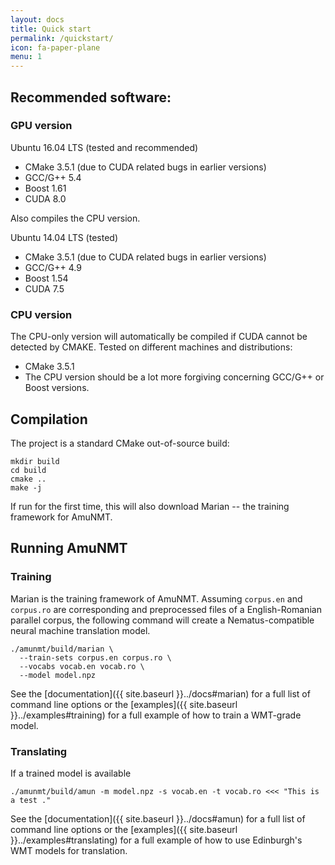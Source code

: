 ```yaml
---
layout: docs
title: Quick start
permalink: /quickstart/
icon: fa-paper-plane
menu: 1
---
```


## Recommended software:

### GPU version

Ubuntu 16.04 LTS (tested and recommended)
 * CMake 3.5.1 (due to CUDA related bugs in earlier versions)
 * GCC/G++ 5.4
 * Boost 1.61
 * CUDA 8.0

Also compiles the CPU version.

Ubuntu 14.04 LTS (tested)
 * CMake 3.5.1 (due to CUDA related bugs in earlier versions)
 * GCC/G++ 4.9
 * Boost 1.54
 * CUDA 7.5

### CPU version

The CPU-only version will automatically be compiled if CUDA cannot be detected by CMAKE. Tested on different machines and distributions:
 * CMake 3.5.1
 * The CPU version should be a lot more forgiving concerning GCC/G++ or Boost versions.

## Compilation

The project is a standard CMake out-of-source build:

    mkdir build
    cd build
    cmake ..
    make -j
    
If run for the first time, this will also download Marian -- the training
framework for AmuNMT.

## Running AmuNMT

### Training
Marian is the training framework of AmuNMT. Assuming `corpus.en` and `corpus.ro` are
corresponding and preprocessed files of a English-Romanian parallel corpus, the
following command will create a Nematus-compatible neural machine translation model.

    ./amunmt/build/marian \
      --train-sets corpus.en corpus.ro \
      --vocabs vocab.en vocab.ro \
      --model model.npz
      
See the [documentation]({{ site.baseurl }}../docs#marian) for a full list of command line
options or the [examples]({{ site.baseurl }}../examples#training) for a full example of how to train
a WMT-grade model.

### Translating
If a trained model is available

    ./amunmt/build/amun -m model.npz -s vocab.en -t vocab.ro <<< "This is a test ."

See the [documentation]({{ site.baseurl }}../docs#amun) for a full list of command line options
or the [examples]({{ site.baseurl }}../examples#translating) for a full example of how to use
Edinburgh's WMT models for translation. 
